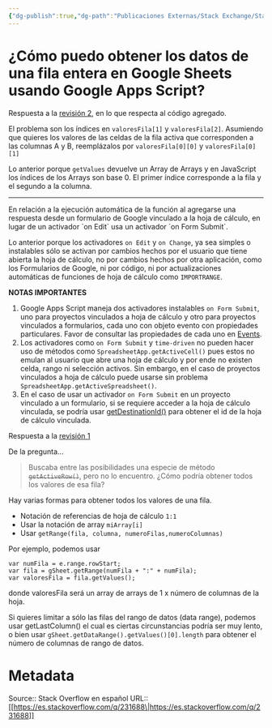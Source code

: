 ```yaml
---
{"dg-publish":true,"dg-path":"Publicaciones Externas/Stack Exchange/Stack Overflow en español/es.stackoverflow.com-231688.md","permalink":"/publicaciones-externas/stack-exchange/stack-overflow-en-espanol/es-stackoverflow-com-231688/","title":"¿Cómo puedo obtener los datos de una fila entera en Google Sheets usando Google Apps Script?","hide":true,"noteIcon":"\"0\"","created":"2024-04-03T12:49:10.506-06:00","updated":"2024-04-05T16:43:54.611-06:00"}
---
```


# ¿Cómo puedo obtener los datos de una fila entera en Google Sheets usando Google Apps Script?

Respuesta a la [revisión 2](https://es.stackoverflow.com/revisions/206728/2), en lo que respecta al código agregado.

El problema son los índices en `valoresFila[1]` y `valoresFila[2]`. Asumiendo que quieres los valores de las celdas de la fila activa que corresponden a las columnas A y B, reemplázalos por `valoresFila[0][0]` y `valoresFila[0][1]`

Lo anterior porque `getValues` devuelve un Array de Arrays y en JavaScript los índices de los Arrays son base 0. El primer índice corresponde a la fila y el segundo a la columna.
<hr>
En relación a la ejecución automática de la función al agregarse una respuesta desde un formulario de Google vinculado a la hoja de cálculo, en lugar de un activador `on Edit` usa un activador `on Form Submit`.

Lo anterior porque los activadores `on Edit` y `on Change`, ya sea simples o instalables sólo se activan por cambios hechos por el usuario que tiene abierta la hoja de cálculo, no por cambios hechos por otra aplicación, como los Formularios de Google, ni por código, ni por actualizaciones automáticas de funciones de hoja de cálculo como `IMPORTRANGE`.

**NOTAS IMPORTANTES**  

1. Google Apps Script maneja dos activadores instalables `on Form Submit`, uno para proyectos vinculados a hoja de cálculo y otro para proyectos vinculados a formularios, cada uno con objeto evento con propiedades particulares. Favor de consultar las propiedades de cada uno en [Events][1].
2. Los activadores como `on Form Submit` y `time-driven` no pueden hacer uso de métodos como `SpreadsheetApp.getActiveCell()` pues estos no emulan al usuario que abre una hoja de cálculo y por ende no existen celda, rango ni selección activos. Sin embargo, en el caso de proyectos vinculados a hoja de cálculo puede usarse sin problema `SpreadsheetApp.getActiveSpreadsheet()`.
3. En el caso de usar un activador `on Form Submit` en un proyecto vinculado a un formulario, si se requiere acceder a la hoja de cálculo vinculada, se podría usar [getDestinationId()][2] para obtener el id de la hoja de cálculo vinculada.

Respuesta a la [revisión 1](https://es.stackoverflow.com/revisions/206728/1)

De la pregunta...

> Buscaba entre las posibilidades una especie de método <s>`getActiveRow()`</s>, pero no lo encuentro. ¿Cómo podría obtener todos los valores de esa fila?

Hay varias formas para obtener todos los valores de una fila.

- Notación de referencias de hoja de cálculo `1:1`
- Usar la notación de array `miArray[i]`
- Usar `getRange(fila, columna, numeroFilas,numeroColumnas)`

Por ejemplo, podemos usar

    var numFila = e.range.rowStart; 
    var fila = gSheet.getRange(numFila + ":" + numFila);
    var valoresFila = fila.getValues();

donde valoresFila será un array de arrays de 1 x número de columnas de la hoja.

Si quieres limitar a sólo las filas del rango de datos (data range), podemos usar getLastColumn() el cual es ciertas circunstancias podría ser muy lento, o bien usar `gSheet.getDataRange().getValues()[0].length` para obtener el número de columnas de rango de datos.

  [1]: https://developers.google.com/apps-script/guides/triggers/events
  [2]: https://developers.google.com/apps-script/reference/forms/form#getDestinationId()

# Metadata
Source:: Stack Overflow en español
URL:: [[https://es.stackoverflow.com/q/231688\|https://es.stackoverflow.com/q/231688]]


